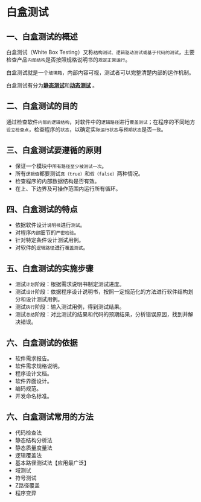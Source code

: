 
# 白盒测试

## 一、白盒测试的概述
白盒测试（White Box Testing）又称`结构测试、逻辑驱动测试或基于代码的测试`，主要检查产品`内部结构`是否按照规格说明书的`规定正常运行`。

白盒测试就是一个`玻璃箱`，内部内容可视，测试者可以完整清楚内部的运作机制。

白盒测试有分为[**静态测试**]()和[**动态测试**]() 。

## 二、白盒测试的目的
通过检查软件`内部的逻辑结构`，对软件中的`逻辑路径`进行`覆盖测试`；在程序的不同地方`设立检查点`，检查程序的`状态`，以确定实`际运行状态`与`预期状态`是否`一致`。


## 三、白盒测试要遵循的原则
- 保证一个模块中`所有路径至少被测试一次`。
- 所有`逻辑值`都要测试`真（true）`和`假（false）`两种情况。
- 检查程序的内部数据结构是否有效。
- 在上、下边界及可操作范围内运行所有循环。

## 四、白盒测试的特点
- 依据软件设计`说明书`进行`测试`。
- 对程序`内部`细节的`严密检验`。
- 针对特定条件设计测试用例。
- 对软件的`逻辑路径`进行`覆盖测试`。

## 五、白盒测试的实施步骤
- 测试`计划`阶段：根据需求说明书制定测试进度。
- 测试`设计`阶段：依据程序设计说明书，按照一定规范化的方法进行软件结构划分和设计测试用例。
- 测试`执行`阶段：输入测试用例，得到测试结果。
- 测试`总结`阶段：对比测试的结果和代码的预期结果，分析错误原因，找到并解决错误。

## 六、白盒测试的依据
- 软件需求报告。
- 软件需求规格说明。
- 程序设计文档。
- 软件界面设计。
- 编码规范。
- 开发命名标准。

## 六、白盒测试常用的方法
- 代码检查法
- 静态结构分析法
- 静态质量度量法
- 逻辑覆盖法
- 基本路径测试法【应用最广泛】
- 域测试
- 符号测试
- Z路径覆盖
- 程序变异

